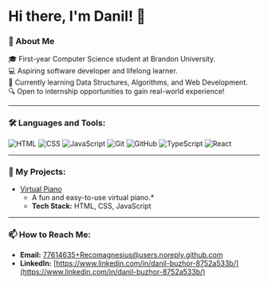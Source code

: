 # Hi there, I'm Danil! 👋

### 🚀 About Me
🎓 First-year Computer Science student at Brandon University.  
💻 Aspiring software developer and lifelong learner.  
🌱 Currently learning Data Structures, Algorithms, and Web Development.  
🔍 Open to internship opportunities to gain real-world experience!

---

### 🛠️ Languages and Tools:
![HTML](https://img.shields.io/badge/HTML-E34F26?style=for-the-badge&logo=html5&logoColor=white)
![CSS](https://img.shields.io/badge/CSS-1572B6?style=for-the-badge&logo=css3&logoColor=white)
![JavaScript](https://img.shields.io/badge/JavaScript-F7DF1E?style=for-the-badge&logo=javascript&logoColor=black)
![Git](https://img.shields.io/badge/Git-F05032?style=for-the-badge&logo=git&logoColor=white)
![GitHub](https://img.shields.io/badge/GitHub-181717?style=for-the-badge&logo=github&logoColor=white)
![TypeScript](https://img.shields.io/badge/TypeScript-3178C6?style=for-the-badge&logo=typescript&logoColor=white)
![React](https://img.shields.io/badge/React-61DAFB?style=for-the-badge&logo=react&logoColor=black)

---

### 🔭 My Projects:
- [Virtual Piano](https://github.com/Recomagnesius/virtual-piano/tree/main)  
  * A fun and easy-to-use virtual piano.*  
  - **Tech Stack:** HTML, CSS, JavaScript   
---

### 📫 How to Reach Me:
- **Email:** [77614635+Recomagnesius@users.noreply.github.com](mailto:77614635+Recomagnesius@users.noreply.github.com)  
- **LinkedIn:** [https://www.linkedin.com/in/danil-buzhor-8752a533b/](https://www.linkedin.com/in/danil-buzhor-8752a533b/)


<!--
**Recomagnesius/Recomagnesius** is a ✨ _special_ ✨ repository because its `README.md` (this file) appears on your GitHub profile.

Here are some ideas to get you started:

- 🔭 I’m currently working on ...
- 🌱 I’m currently learning ...
- 👯 I’m looking to collaborate on ...
- 🤔 I’m looking for help with ...
- 💬 Ask me about ...
- 📫 How to reach me: ...
- 😄 Pronouns: ...
- ⚡ Fun fact: ...
-->
